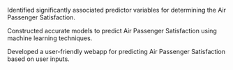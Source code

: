 Identified significantly associated predictor variables for determining the Air Passenger Satisfaction.

Constructed accurate models to predict Air Passenger Satisfaction using machine learning techniques.

Developed a user-friendly webapp for predicting Air Passenger Satisfaction based on user inputs.

